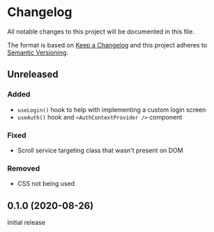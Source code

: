 # Changelog

All notable changes to this project will be documented in this file.

The format is based on [Keep a Changelog](http://keepachangelog.com/en/1.0.0/)
and this project adheres to [Semantic Versioning](http://semver.org/spec/v2.0.0.html).

## Unreleased

### Added

- `useLogin()` hook to help with implementing a custom login screen
- `useAuth()` hook and `<AuthContextProvider />` component

### Fixed

- Scroll service targeting class that wasn't present on DOM

### Removed

- CSS not being used

## 0.1.0 (2020-08-26)

Initial release
